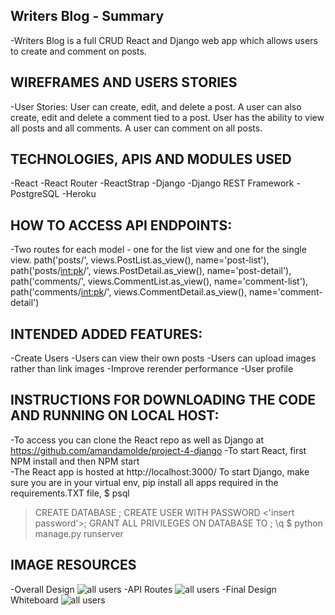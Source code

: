 ## Writers Blog - Summary
-Writers Blog is a full CRUD React and Django web app which allows users to create and comment on posts.

## WIREFRAMES AND USERS STORIES
-User Stories: User can create, edit, and delete a post.  A user can also create, edit and delete a comment tied to a post.  User has the ability to view all posts and all comments.  A user can comment on all posts.

## TECHNOLOGIES, APIS AND MODULES USED
-React
-React Router
-ReactStrap
-Django
-Django REST Framework
-PostgreSQL
-Heroku

## HOW TO ACCESS API ENDPOINTS:
-Two routes for each model - one for the list view and one for the single view.
  path('posts/', views.PostList.as_view(), name='post-list'),
  path('posts/<int:pk>/', views.PostDetail.as_view(), name='post-detail'),
  path('comments/', views.CommentList.as_view(), name='comment-list'),
  path('comments/<int:pk>/', views.CommentDetail.as_view(), name='comment-detail')

## INTENDED ADDED FEATURES:
-Create Users
-Users can view their own posts
-Users can upload images rather than link images
-Improve rerender performance 
-User profile 

## INSTRUCTIONS FOR DOWNLOADING THE CODE AND RUNNING ON LOCAL HOST:

-To access you can clone the React repo as well as Django at https://github.com/amandamolde/project-4-django
-To start React, first NPM install and then NPM start  
-The React app is hosted at http://localhost:3000/
To start Django, make sure you are in your virtual env, pip install all apps required in the requirements.TXT file, 
$ psql
> CREATE DATABASE <insert database name>;
> CREATE USER <insert username> WITH PASSWORD <'insert password'>;
GRANT ALL PRIVILEGES ON DATABASE <database name> TO <username>;
> \q
$ python manage.py runserver


## IMAGE RESOURCES
-Overall Design
![all users](https://drive.google.com/file/d/1CupuENUfbepQDHkbudBIcEjq_KotPicZ/view)
-API Routes
![all users](https://drive.google.com/file/d/1xvvZnwldIPiuQOW7lt4SAwYLU3er9Zou/view)
-Final Design Whiteboard
![all users](https://drive.google.com/file/d/1X75r1F2T09IBdKqeL65fzYtHkc3MbhSw/view)
